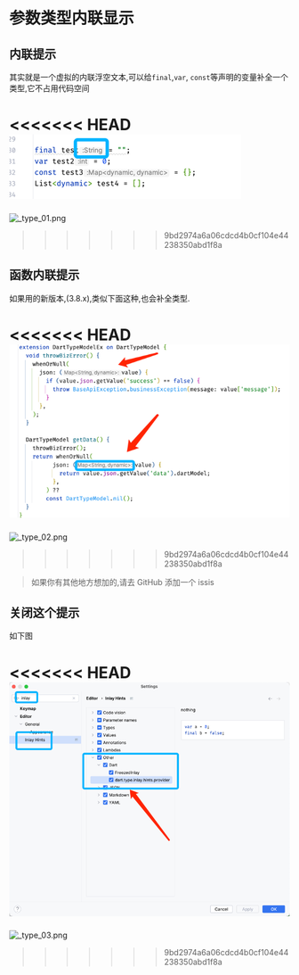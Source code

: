 # &#21442;&#25968;&#31867;&#22411;&#20869;&#32852;&#26174;&#31034;


## 内联提示

其实就是一个虚拟的内联浮空文本,可以给`final`,`var`, `const`等声明的变量补全一个类型,它不占用代码空间


<<<<<<< HEAD
![_type_01.png](../../assets/images/_type_01.png)
=======
![_type_01.png](/images/type/_type_01.png)
>>>>>>> 9bd2974a6a06cdcd4b0cf104e44238350abd1f8a


## 函数内联提示


如果用的新版本,(3.8.x),类似下面这种,也会补全类型.

<<<<<<< HEAD
![_type_02.png](../../assets/images/_type_02.png)
=======
![_type_02.png](/images/type/_type_02.png)
>>>>>>> 9bd2974a6a06cdcd4b0cf104e44238350abd1f8a


> 如果你有其他地方想加的,请去 GitHub 添加一个 issis


## 关闭这个提示

如下图

<<<<<<< HEAD
![_type_03.png](../../assets/images/_type_03.png)
=======
![_type_03.png](/images/type/_type_03.png)
>>>>>>> 9bd2974a6a06cdcd4b0cf104e44238350abd1f8a
